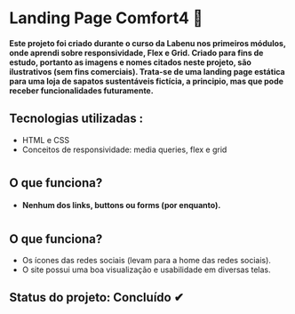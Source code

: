 # Landing Page Comfort4 👟
#### Este projeto foi criado durante o curso da Labenu nos primeiros módulos, onde aprendi sobre responsividade, Flex e Grid. Criado para fins de estudo, portanto as imagens e nomes citados neste projeto, são ilustrativos (sem fins comerciais). Trata-se de uma landing page estática para uma loja de sapatos sustentáveis fictícia, a principio, mas que pode receber funcionalidades futuramente.

## Tecnologias utilizadas :
<ul>
  <li>HTML e CSS</li>
  <li>Conceitos de responsividade: media queries, flex e grid</li>
 </ul>


#
## O que funciona?
* #### Nenhum dos links, buttons ou forms (por enquanto).
#
## O que funciona?
<ul>
  <li>Os ícones das redes sociais (levam para a home das redes sociais).</li>
  <li> O site possui uma boa visualização e usabilidade em diversas telas.</li>
</ul>



## Status do projeto: Concluído ✔

